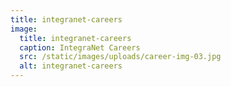 ```yaml
---
title: integranet-careers
image:
  title: integranet-careers
  caption: IntegraNet Careers
  src: /static/images/uploads/career-img-03.jpg
  alt: integranet-careers
---
```


